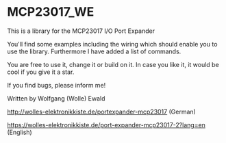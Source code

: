 # MCP23017_WE
This is a library for the MCP23017 I/O Port Expander

You'll find some examples including the wiring which should enable you to
use the library. Furthermore I have added a list of commands. 

You are free to use it, change it or build on it. In case you like it,
it would be cool if you give it a star.

If you find bugs, please inform me!

Written by Wolfgang (Wolle) Ewald

http://wolles-elektronikkiste.de/portexpander-mcp23017 (German)

https://wolles-elektronikkiste.de/port-expander-mcp23017-2?lang=en (English)
